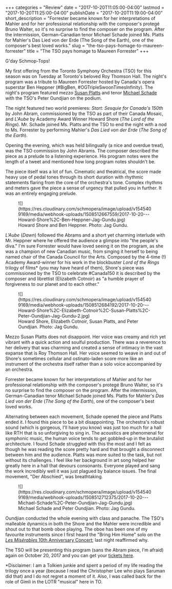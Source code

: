 +++
categories = "Review"
date = "2017-10-20T11:05:00-04:00"
lastmod = "2017-10-20T11:25:00-04:00"
publishDate = "2017-10-20T11:19:00-04:00"
short_description = "Forrester became known for her interpretations of Mahler and for her professional relationship with the composer's protegé Bruno Walter, so it's no surprise to find the composer on the program. After the intermission, German-Canadian tenor Michael Schade joined Ms. Platts for Mahler's Das Lied von der Erde (The Song of the Earth), one of the composer's best loved works."
slug = "the-tso-pays-homage-to-maureen-forrester"
title = "The TSO pays homage to Maureen Forrester"
+++

G'day Schmop-Tops!

My first offering from the Toronto Symphony Orchestra (TSO) for this season was on Tuesday at Toronto's beloved Roy Thomson Hall. The night's program was a tribute to Maureen Forrester hosted by Canada's opera superstar Ben Heppner (#BigBen, #OGTripleSwoonTimesInfinity). The night's program featured mezzo [Susan Platts](/scene/people/susan-platts/) and tenor [Michael Schade](/scene/people/michael-schade/) with the TSO's Peter Oundjian on the podium. 

The night featured two world premieres: *Start: Sesquie for Canada's 150th* by John Abram, commissioned by the TSO as part of their Canada Mosaic, and *L'Aube* by Academy Award Winner Howard Shore (*The Lord of the Rings*). Mr. Schade joined Ms. Platts and the TSO to end the night with a nod to Ms. Forrester by performing Mahler's *Das Lied von der Erde* (*The Song of the Earth*).

Opening the evening, which was held bilingually (a nice and overdue treat), was the TSO commission by John Abrams. The composer described the piece as a prelude to a listening experience. His program notes were the length of a tweet and mentioned how long program notes shouldn't be. 

The piece itself was a lot of fun. Cinematic and theatrical, the score made heavy use of pedal tones through its short duration with rhythmic statements flaring from the core of the orchestra's tone. Complex rhythms and meters gave the piece a sense of urgency that pulled you in further. It was an entirely engaging prelude. 

<figure data-type="image">
![](https://res.cloudinary.com/schmopera/image/upload/v1545409169/media/webhook-uploads/1508512667559/2017-10-20---Howard-Shore%2C-Ben-Heppner-Jag-Gundu.jpg)
<figcaption>Howard Shore and Ben Heppner. Photo: Jag Gundu.</figcaption>
</figure>

*L'Aube* (*Dawn*) followed the Abrams and a short yet charming interlude with Mr. Heppner where he offered the audience a glimpse into "the people's diva." I'm sure Forrester would have loved seeing it on the program, as she was a champion of new Canadian music, from singing it herself to being named chair of the Canada Council for the Arts. Composed by the 4-time (!) Academy Award-winner for his work in the blockbuster *Lord of the Rings* trilogy of films\* (you may have heard of them), Shore's piece was commissioned by the TSO to celebrate #Canada150 it is described by the composer and librettist (Elizabeth Cotnoir) as "a humble prayer of forgiveness to our planet and to each other."

<figure data-type="image">
![](https://res.cloudinary.com/schmopera/image/upload/v1545409169/media/webhook-uploads/1508512684192/2017-10-20---Howard-Shore%2C-Elizabeth-Cotnoir%2C-Susan-Platts%2C-Peter-Oundjian-Jag-Gundu-2.jpg)
<figcaption>Howard Shore, Elizabeth Cotnoir, Susan Platts, and Peter Oundjian. Photo: Jag Gundu.</figcaption>
</figure>

Mezzo Susan Platts does not disappoint. Her voice was creamy and rich yet vibrant with a quick action and soulful production. There was a reverence to her delivery that was charming and created a sense of intimacy in the vast expanse that is Roy Thomson Hall. Her voice seemed to weave in and out of Shore's sometimes cellular and ostinato-laden score more like an instrument of the orchestra itself rather than a solo voice accompanied by an orchestra. 

Forrester became known for her interpretations of Mahler and for her professional relationship with the composer's protegé Bruno Walter, so it's no surprise to find the composer on the program. After the intermission, German-Canadian tenor Michael Schade joined Ms. Platts for Mahler's *Das Lied von der Erde* (*The Song of the Earth*), one of the composer's best loved works. 

Alternating between each movement, Schade opened the piece and Platts ended it. I found this piece to be a bit disappointing. The orchestra's robust sound (which is gorgeous, I'll have you know) was just too much for a hall like RTH that is so unforgiving to sing in. The acoustics are phenomenal for symphonic music, the human voice tends to get gobbled-up in the brutalist architecture. I found Schade struggled with this the most and I felt as though he was reading the score pretty hard and that brought a disconnect between him and the audience. Platts was more suited to the task, but not without its challenges. I feel like her background in art song helped her greatly here in a hall that devours consonants. Everyone played and sang the work incredibly well it was just plagued by balance issues. The final movement, "Der Abschied", was breathtaking.

<figure data-type="image">
![](https://res.cloudinary.com/schmopera/image/upload/v1545409169/media/webhook-uploads/1508512712375/2017-10-20---Michael-Schade%2C-Peter-Oundjian-Jag-Gundu.jpg)
<figcaption>Michael Schade and Peter Oundjian. Photo: Jag Gundu.</figcaption>
</figure>

Oundjian conducted the whole evening with class and panache. The TSO's malleable dynamics in both the Shore and the Mahler were incredible and shout out to that bomb oboe playing. The oboe has been one of my favourite instruments since I first heard the "Bring Him Home" solo on the [*Les Misérables* 10th Anniversary Concert](https://www.youtube.com/watch?v=W54DzMTzLvs); last night reaffirmed why.

The TSO will be presenting this program (sans the Abram piece, I'm afraid) again on October 20, 2017 and you can get your [tickets here](https://www.tso.ca/concert/tribute-maureen-forrester?gclid=EAIaIQobChMI3cbp1r7_1gIVylmGCh3x9QS2EAAYASAAEgLYqvD_BwE). 

\*Disclaimer: I am a Tolkien junkie and spent a period of my life reading the trilogy once a year (because I read the Christopher Lee who plays Saruman did that) and I do not regret a moment of it. Also, I was called back for the role of Gimli in the LOTR "musical" here in TO.
